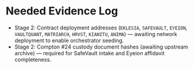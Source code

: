 # Needed Evidence Log

- Stage 2: Contract deployment addresses (`EKLESIA`, `SAFEVAULT`, `EYEION`, `VAULTQUANT`, `MATRIARCH`, `HRVST`, `KIANITU`, `ANIMA`) — awaiting network deployment to enable orchestrator seeding.
- Stage 2: Compton #24 custody document hashes (awaiting upstream archive) — required for SafeVault intake and Eyeion affidavit completeness.
